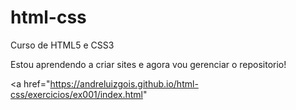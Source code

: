 # html-css

 Curso de HTML5 e CSS3


Estou aprendendo a criar sites e agora vou gerenciar o repositorio!

<a href="https://andreluizgois.github.io/html-css/exercicios/ex001/index.html"

